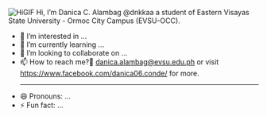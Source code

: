 ![HiGIF](https://github.com/dnkkaa/dnkkaa/assets/162101637/66f731b3-4833-449c-a545-fcbb6f612b43)
Hi, I’m  Danica C. Alambag @dnkkaa a student of Eastern Visayas State University - Ormoc City Campus (EVSU-OCC).
- 👀 I’m interested in ...
- 🌱 I’m currently learning ...
- 💞️ I’m looking to collaborate on ...
- 📫 How to reach me?🤔
  danica.alambag@evsu.edu.ph
  or visit https://www.facebook.com/danica06.conde/ for more.
  ____________________________________________________________________________________________________
- 😄 Pronouns: ...
- ⚡ Fun fact: ...
